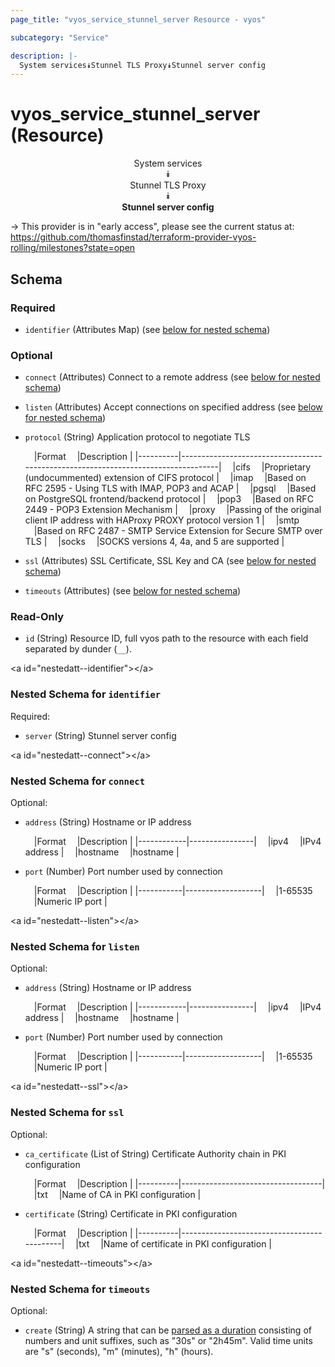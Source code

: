 ```yaml
---
page_title: "vyos_service_stunnel_server Resource - vyos"

subcategory: "Service"

description: |- 
  System services⯯Stunnel TLS Proxy⯯Stunnel server config
---
```


# vyos_service_stunnel_server (Resource)
<center>

System services  
⯯  
Stunnel TLS Proxy  
⯯  
**Stunnel server config**


</center>

-> This provider is in "early access", please see the current status at: https://github.com/thomasfinstad/terraform-provider-vyos-rolling/milestones?state=open

## Schema

### Required

- `identifier` (Attributes Map) (see [below for nested schema](#nestedatt--identifier))

### Optional

- `connect` (Attributes) Connect to a remote address (see [below for nested schema](#nestedatt--connect))
- `listen` (Attributes) Accept connections on specified address (see [below for nested schema](#nestedatt--listen))
- `protocol` (String) Application protocol to negotiate TLS

    &emsp;|Format  &emsp;|Description                                                                      |
    |----------|-----------------------------------------------------------------------------------|
    &emsp;|cifs    &emsp;|Proprietary (undocummented) extension of CIFS protocol                           |
    &emsp;|imap    &emsp;|Based on RFC 2595 - Using TLS with IMAP, POP3 and ACAP                           |
    &emsp;|pgsql   &emsp;|Based on PostgreSQL frontend/backend protocol                                    |
    &emsp;|pop3    &emsp;|Based on RFC 2449 - POP3 Extension Mechanism                                     |
    &emsp;|proxy   &emsp;|Passing of the original client IP address with HAProxy PROXY protocol version 1  |
    &emsp;|smtp    &emsp;|Based on RFC 2487 - SMTP Service Extension for Secure SMTP over TLS              |
    &emsp;|socks   &emsp;|SOCKS versions 4, 4a, and 5 are supported                                        |
- `ssl` (Attributes) SSL Certificate, SSL Key and CA (see [below for nested schema](#nestedatt--ssl))
- `timeouts` (Attributes) (see [below for nested schema](#nestedatt--timeouts))

### Read-Only

- `id` (String) Resource ID, full vyos path to the resource with each field separated by dunder (`__`).

&lt;a id=&#34;nestedatt--identifier&#34;&gt;&lt;/a&gt;
### Nested Schema for `identifier`

Required:

- `server` (String) Stunnel server config


&lt;a id=&#34;nestedatt--connect&#34;&gt;&lt;/a&gt;
### Nested Schema for `connect`

Optional:

- `address` (String) Hostname or IP address

    &emsp;|Format    &emsp;|Description   |
    |------------|----------------|
    &emsp;|ipv4      &emsp;|IPv4 address  |
    &emsp;|hostname  &emsp;|hostname      |
- `port` (Number) Port number used by connection

    &emsp;|Format   &emsp;|Description      |
    |-----------|-------------------|
    &emsp;|1-65535  &emsp;|Numeric IP port  |


&lt;a id=&#34;nestedatt--listen&#34;&gt;&lt;/a&gt;
### Nested Schema for `listen`

Optional:

- `address` (String) Hostname or IP address

    &emsp;|Format    &emsp;|Description   |
    |------------|----------------|
    &emsp;|ipv4      &emsp;|IPv4 address  |
    &emsp;|hostname  &emsp;|hostname      |
- `port` (Number) Port number used by connection

    &emsp;|Format   &emsp;|Description      |
    |-----------|-------------------|
    &emsp;|1-65535  &emsp;|Numeric IP port  |


&lt;a id=&#34;nestedatt--ssl&#34;&gt;&lt;/a&gt;
### Nested Schema for `ssl`

Optional:

- `ca_certificate` (List of String) Certificate Authority chain in PKI configuration

    &emsp;|Format  &emsp;|Description                      |
    |----------|-----------------------------------|
    &emsp;|txt     &emsp;|Name of CA in PKI configuration  |
- `certificate` (String) Certificate in PKI configuration

    &emsp;|Format  &emsp;|Description                               |
    |----------|--------------------------------------------|
    &emsp;|txt     &emsp;|Name of certificate in PKI configuration  |


&lt;a id=&#34;nestedatt--timeouts&#34;&gt;&lt;/a&gt;
### Nested Schema for `timeouts`

Optional:

- `create` (String) A string that can be [parsed as a duration](https://pkg.go.dev/time#ParseDuration) consisting of numbers and unit suffixes, such as &#34;30s&#34; or &#34;2h45m&#34;. Valid time units are &#34;s&#34; (seconds), &#34;m&#34; (minutes), &#34;h&#34; (hours).  
